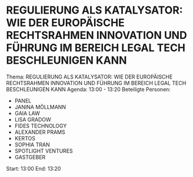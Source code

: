 # REGULIERUNG ALS KATALYSATOR: WIE DER EUROPÄISCHE RECHTSRAHMEN INNOVATION UND FÜHRUNG IM BEREICH LEGAL TECH BESCHLEUNIGEN KANN
Thema: REGULIERUNG ALS KATALYSATOR: WIE DER EUROPÄISCHE RECHTSRAHMEN INNOVATION UND FÜHRUNG IM BEREICH LEGAL TECH BESCHLEUNIGEN KANN
Agenda: 13:00 - 13:20
Beteiligte Personen:
- PANEL
- JANINA MÖLLMANN
- GAIA LAW
- LISA GRADOW
- FIDES TECHNOLOGY
- ALEXANDER PRAMS
- KERTOS
- SOPHIA TRAN
- SPOTLIGHT VENTURES
- GASTGEBER

Start: 13:00
End: 13:20
